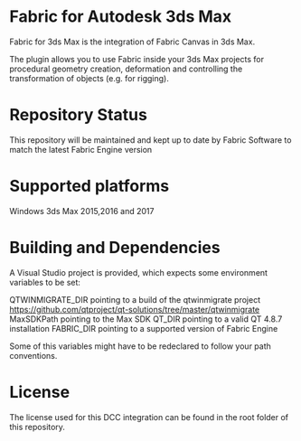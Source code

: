 Fabric for Autodesk 3ds Max
===================================
Fabric for 3ds Max is the integration of Fabric Canvas in 3ds Max.

The plugin allows you to use Fabric inside your 3ds Max projects for procedural geometry creation, deformation and controlling the transformation of objects (e.g. for rigging).

Repository Status
=================

This repository will be maintained and kept up to date by Fabric Software to match the latest Fabric Engine version

Supported platforms
===================

Windows
3ds Max 2015,2016 and 2017

Building and Dependencies
========================

A Visual Studio project is provided, which expects some environment variables to be set:

QTWINMIGRATE_DIR pointing to a build of the qtwinmigrate project https://github.com/qtproject/qt-solutions/tree/master/qtwinmigrate
MaxSDKPath pointing to the Max SDK
QT_DIR pointing to a valid QT 4.8.7 installation
FABRIC_DIR pointing to a supported version of Fabric Engine

Some of this variables might have to be redeclared to follow your path conventions.

License
==========

The license used for this DCC integration can be found in the root folder of this repository.
